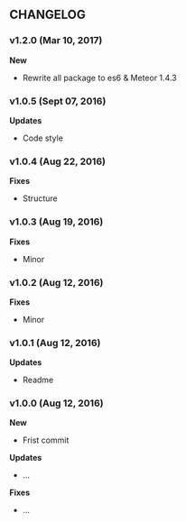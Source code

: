 ## CHANGELOG

### v1.2.0 (Mar 10, 2017)

**New**
- Rewrite all package to es6 & Meteor 1.4.3

### v1.0.5 (Sept 07, 2016)

**Updates**
- Code style

### v1.0.4 (Aug 22, 2016)

**Fixes**
- Structure

### v1.0.3 (Aug 19, 2016)

**Fixes**
- Minor

### v1.0.2 (Aug 12, 2016)

**Fixes**
- Minor

### v1.0.1 (Aug 12, 2016)

**Updates**
- Readme

### v1.0.0 (Aug 12, 2016)

**New**
- Frist commit

**Updates**
- ...

**Fixes**
- ...
